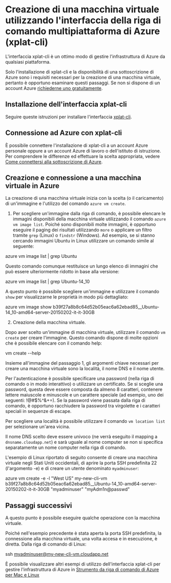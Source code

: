 <properties
	pageTitle="Come creare una macchina virtuale di Azure con xplat-cli"
	description="In questo argomento viene descritto come installare l'interfaccia xplat-cli su qualsiasi piattaforma, come utilizzarla per connettersi all'account Azure e come creare una macchina virtuale dall'interfaccia xplat-cli."
	services="virtual-machines"
	documentationCenter="virtual-machines"
	authors="squillace"
	manager="timlt"
	editor="tysonn"/>

<tags
	ms.service="virtual-machines"
	ms.devlang="na"
	ms.topic="article"
	ms.tgt_pltfrm="command-line-interface"
	ms.workload="infrastructure-services"
	ms.date="02/20/2015"
	ms.author="rasquill"/>

# Creazione di una macchina virtuale utilizzando l'interfaccia della riga di comando multipiattaforma di Azure (xplat-cli)
L'interfaccia xplat-cli è un ottimo modo di gestire l'infrastruttura di Azure da qualsiasi piattaforma.

Solo l'installazione di xplat-cli e la disponibilità di una sottoscrizione di Azure sono i requisiti necessari per la creazione di una macchina virtuale, pertanto è opportuno esaminare questi passaggi. Se non si dispone di un account Azure [richiederne uno gratuitamente](http://azure.microsoft.com/pricing/free-trial/).

## Installazione dell'interfaccia xplat-cli

Seguire queste istruzioni per installare l'interfaccia [xplat-cli](http://azure.microsoft.com/documentation/articles/xplat-cli/#install).

## Connessione ad Azure con xplat-cli

È possibile connettere l'installazione di xplat-cli a un account Azure personale oppure a un account Azure di lavoro o dell'istituto di istruzione. Per comprendere le differenze ed effettuare la scelta appropriata, vedere [Come connettersi alla sottoscrizione di Azure](http://azure.microsoft.com/documentation/articles/xplat-cli/#configure).

## Creazione e connessione a una macchina virtuale in Azure

La creazione di una macchina virtuale inizia con la scelta (o il caricamento) di un'immagine e l'utilizzo del comando `azure vm create`.

1. Per scegliere un'immagine dalla riga di comando, è possibile elencare le immagini disponibili della macchina virtuale utilizzando il comando `azure vm image list`. Poiché sono disponibili molte immagini, è opportuno eseguire il paging dei risultati utilizzando `more` o applicare un filtro tramite `grep` (Linux) o `findstr` (Windows). Ad esempio, se si stanno cercando immagini Ubuntu in Linux utilizzare un comando simile al seguente:

 azure vm image list | grep Ubuntu

 Questo comando comunque restituisce un lungo elenco di immagini che può essere ulteriormente ridotto in base alla versione:

 azure vm image list | grep Ubuntu-14_10

 A questo punto è possibile scegliere un'immagine e utilizzare il comando `show` per visualizzarne le proprietà in modo più dettagliato:

 azure vm image show b39f27a8b8c64d52b05eac6a62ebad85__Ubuntu-14_10-amd64-server-20150202-it-it-30GB

2. Creazione della macchina virtuale.

 Dopo aver scelto un'immagine di macchina virtuale, utilizzare il comando `vm create` per creare l'immagine. Questo comando dispone di molte opzioni che è possibile elencare con il comando help:

 vm create --help

 Insieme all'immagine del passaggio 1, gli argomenti chiave necessari per creare una macchina virtuale sono la località, il nome DNS e il nome utente.

 Per l'autenticazione è possibile specificare una password (nella riga di comando o in modo interattivo) o utilizzare un certificato. Se si sceglie una password, questa deve essere composta da almeno 8 caratteri, contenere lettere maiuscole e minuscole e un carattere speciale (ad esempio, uno dei seguenti: !@#$%^&+=). Se la password viene passata dalla riga di comando, è opportuno racchiudere la password tra virgolette e i caratteri speciali in sequenze di escape.

 Per scegliere una località è possibile utilizzare il comando `vm location list` per selezionare un'area vicina.

 Il nome DNS scelto deve essere univoco (ne verrà eseguito il mapping a `dnsname.cloudapp.net`) e sarà uguale al nome computer se non si specifica separatamente un nome computer nella riga di comando. 

 L'esempio di Linux riportato di seguito consente di creare una macchina virtuale negli Stati Uniti occidentali, di aprire la porta SSH predefinita 22 (l'argomento -e) e di creare un utente denominato `myadminuser`:

 azure vm create -e -l "West US" my-new-cli-vm b39f27a8b8c64d52b05eac6a62ebad85__Ubuntu-14_10-amd64-server-20150202-it-it-30GB "myadminuser" "myAdm1n@passwd"

## Passaggi successivi

A questo punto è possibile eseguire qualche operazione con la macchina virtuale. 

Poiché nell'esempio precedente è stata aperta la porta SSH predefinita, la connessione alla macchina virtuale, una volta accesa e in esecuzione, è diretta. Dalla riga di comando di Linux:

 ssh myadminuser@my-new-cli-vm.cloudapp.net

È possibile visualizzare altri esempi di utilizzo dell'interfaccia xplat-cli per gestire l'infrastruttura di Azure in [Strumento da riga di comando di Azure per Mac e Linux](http://azure.microsoft.com/documentation/articles/virtual-machines-command-line-tools/)

<!--Image references-->
[5]: ./media/markdown-template-for-new-articles/octocats.png

<!--HONumber=47-->
 